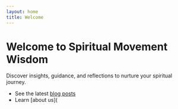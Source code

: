 ```yaml
---
layout: home
title: Welcome
---
```


# Welcome to Spiritual Movement Wisdom

Discover insights, guidance, and reflections to nurture your spiritual journey.

- See the latest [blog posts](/)
- Learn [about us](
